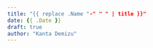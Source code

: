```yaml
---
title: "{{ replace .Name "-" " " | title }}"
date: {{ .Date }}
draft: true
author: "Kanta Demizu"
---
```



